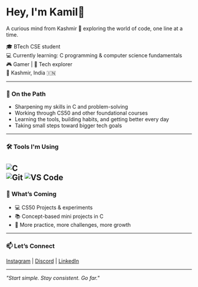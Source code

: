 # Hey, I'm Kamil👋  
A curious mind from Kashmir 🌄 exploring the world of code, one line at a time.

🎓 BTech CSE student  
💻 Currently learning: C programming & computer science fundamentals  
🎮 Gamer | 🧠 Tech explorer  
📍 Kashmir, India 🇮🇳  

---

### 🚀 On the Path
- Sharpening my skills in C and problem-solving  
- Working through CS50 and other foundational courses  
- Learning the tools, building habits, and getting better every day  
- Taking small steps toward bigger tech goals

---

### 🛠️ Tools I'm Using  
![C](https://img.shields.io/badge/C-%2300599C.svg?style=for-the-badge&logo=c&logoColor=white)  
![Git](https://img.shields.io/badge/-Git-F05032?style=for-the-badge&logo=git&logoColor=white)
![VS Code](https://img.shields.io/badge/VS_Code-0078d7?style=for-the-badge&logo=visual-studio-code&logoColor=white)
---

### 📁 What’s Coming
- 💻 CS50 Projects & experiments  
- 📚 Concept-based mini projects in C  
- 🧩 More practice, more challenges, more growth

---

### 📫 Let’s Connect  
[Instagram](https://www.instagram.com/notsokamil/) | [Discord](#) | [LinkedIn](#)  

---

*"Start simple. Stay consistent. Go far."*
